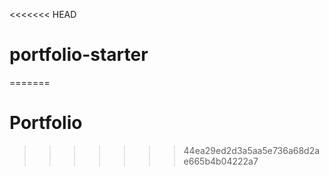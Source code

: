 <<<<<<< HEAD
# portfolio-starter
=======
# Portfolio
>>>>>>> 44ea29ed2d3a5aa5e736a68d2ae665b4b04222a7
